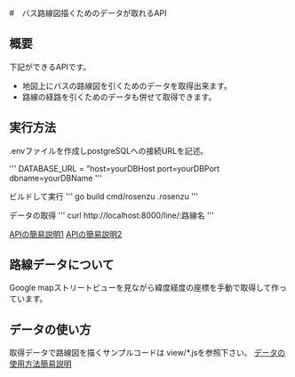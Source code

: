#　バス路線図描くためのデータが取れるAPI
## 概要

下記ができるAPIです。
- 地図上にバスの路線図を引くためのデータを取得出来ます。
- 路線の経路を引くためのデータも併せて取得できます。

## 実行方法
.envファイルを作成しpostgreSQLへの接続URLを記述。

'''
DATABASE_URL = "host=yourDBHost port=yourDBPort dbname=yourDBName 
'''

ビルドして実行
'''
go build cmd/rosenzu
.rosenzu
'''

データの取得
'''
curl http://localhost:8000/line/:路線名
'''

[APIの簡易説明1](https://note.com/ac23811s/n/n50524b939609)
[APIの簡易説明2](https://note.com/ac23811s/n/n6502b2c2ddb7)


## 路線データについて
Google mapストリートビューを見ながら緯度経度の座標を手動で取得して作っています。

## データの使い方
取得データで路線図を描くサンプルコードは
view/*.jsを参照下さい。
[データの使用方法簡易説明](https://note.com/ac23811s/n/nbc84b15e4920)
